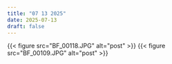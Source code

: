 ```yaml
---
title: "07 13 2025"
date: 2025-07-13
draft: false
---
```


{{< figure src="BF_00118.JPG" alt="post" >}}
{{< figure src="BF_00109.JPG" alt="post" >}}